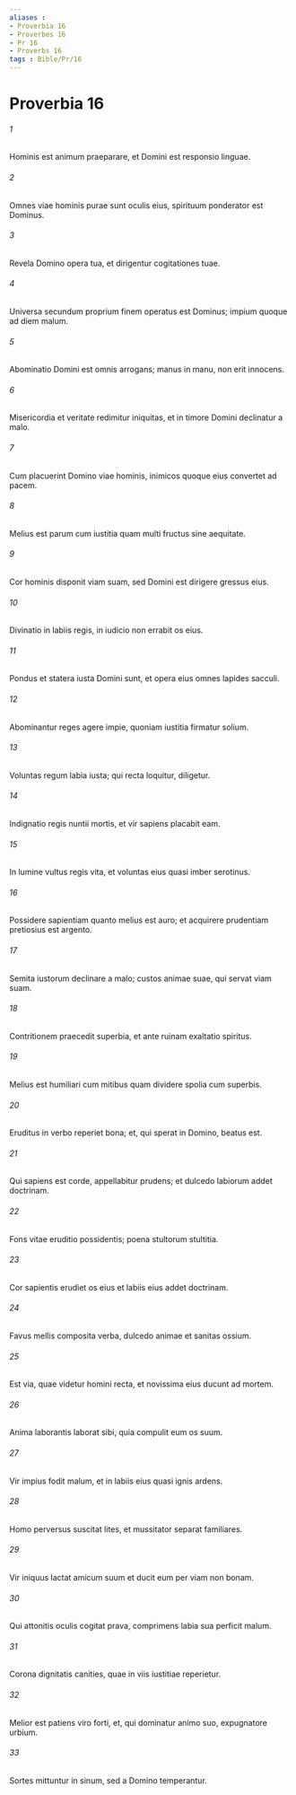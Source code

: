 ```yaml
---
aliases : 
- Proverbia 16
- Proverbes 16
- Pr 16
- Proverbs 16
tags : Bible/Pr/16
---
```


# Proverbia 16

###### 1
Hominis est animum praeparare, et Domini est responsio linguae.
###### 2
Omnes viae hominis purae sunt oculis eius, spirituum ponderator est Dominus.
###### 3
Revela Domino opera tua, et dirigentur cogitationes tuae.
###### 4
Universa secundum proprium finem operatus est Dominus; impium quoque ad diem malum.
###### 5
Abominatio Domini est omnis arrogans; manus in manu, non erit innocens.
###### 6
Misericordia et veritate redimitur iniquitas, et in timore Domini declinatur a malo.
###### 7
Cum placuerint Domino viae hominis, inimicos quoque eius convertet ad pacem.
###### 8
Melius est parum cum iustitia quam multi fructus sine aequitate.
###### 9
Cor hominis disponit viam suam, sed Domini est dirigere gressus eius.
###### 10
Divinatio in labiis regis, in iudicio non errabit os eius.
###### 11
Pondus et statera iusta Domini sunt, et opera eius omnes lapides sacculi.
###### 12
Abominantur reges agere impie, quoniam iustitia firmatur solium.
###### 13
Voluntas regum labia iusta; qui recta loquitur, diligetur.
###### 14
Indignatio regis nuntii mortis, et vir sapiens placabit eam.
###### 15
In lumine vultus regis vita, et voluntas eius quasi imber serotinus.
###### 16
Possidere sapientiam quanto melius est auro; et acquirere prudentiam pretiosius est argento.
###### 17
Semita iustorum declinare a malo; custos animae suae, qui servat viam suam.
###### 18
Contritionem praecedit superbia, et ante ruinam exaltatio spiritus.
###### 19
Melius est humiliari cum mitibus quam dividere spolia cum superbis.
###### 20
Eruditus in verbo reperiet bona; et, qui sperat in Domino, beatus est.
###### 21
Qui sapiens est corde, appellabitur prudens; et dulcedo labiorum addet doctrinam.
###### 22
Fons vitae eruditio possidentis; poena stultorum stultitia.
###### 23
Cor sapientis erudiet os eius et labiis eius addet doctrinam.
###### 24
Favus mellis composita verba, dulcedo animae et sanitas ossium.
###### 25
Est via, quae videtur homini recta, et novissima eius ducunt ad mortem.
###### 26
Anima laborantis laborat sibi, quia compulit eum os suum.
###### 27
Vir impius fodit malum, et in labiis eius quasi ignis ardens.
###### 28
Homo perversus suscitat lites, et mussitator separat familiares.
###### 29
Vir iniquus lactat amicum suum et ducit eum per viam non bonam.
###### 30
Qui attonitis oculis cogitat prava, comprimens labia sua perficit malum.
###### 31
Corona dignitatis canities, quae in viis iustitiae reperietur.
###### 32
Melior est patiens viro forti, et, qui dominatur animo suo, expugnatore urbium.
###### 33
Sortes mittuntur in sinum, sed a Domino temperantur.
